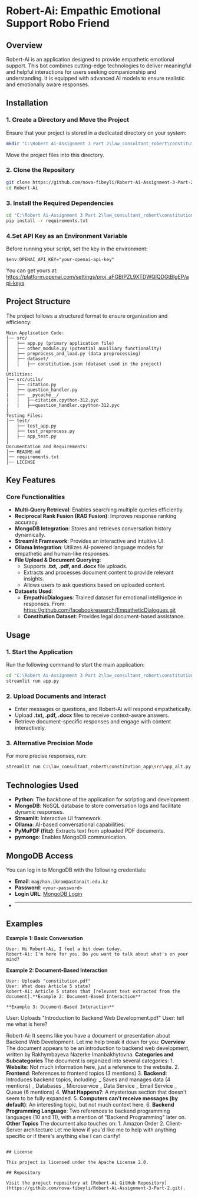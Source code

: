 # Robert-Ai: Empathic Emotional Support Robo Friend

## Overview

Robert-Ai is an application designed to provide empathetic emotional support. This bot combines cutting-edge technologies to deliver meaningful and helpful interactions for users seeking companionship and understanding. It is equipped with advanced AI models to ensure realistic and emotionally aware responses.

## Installation

### 1. Create a Directory and Move the Project

Ensure that your project is stored in a dedicated directory on your system:

```bash
mkdir "C:\Robert Ai-Assignment 3 Part 2\law_consultant_robert\constitution_app"
```

Move the project files into this directory.

### 2. Clone the Repository

```bash
git clone https://github.com/nova-fibeyli/Robert-Ai-Assignment-3-Part-2.git
cd Robert-Ai
```

### 3. Install the Required Dependencies

```bash
cd "C:\Robert Ai-Assignment 3 Part 2\law_consultant_robert\constitution_app"
pip install -r requirements.txt
```

### 4.Set API Key as an Environment Variable

Before running your script, set the key in the environment:

```
$env:OPENAI_API_KEY="your-openai-api-key"
```

You can get yours at: https://platform.openai.com/settings/proj_aFGBtPZL9XTDWQIQDGtBlgEP/api-keys
## Project Structure

The project follows a structured format to ensure organization and efficiency:

```
Main Application Code:
│── src/
│   ├── app.py (primary application file)
│   ├── other_module.py (potential auxiliary functionality)
│   ├── preprocess_and_load.py (data preprocessing)
│   ├── dataset/
│   │   ├── constitution.json (dataset used in the project)
│
Utilities:
│── src/utils/
│   ├── citation.py
│   ├── question_handler.py
|   ├── __pycache__/
|   |   ├──citation.cpython-312.pyc
|   |   ├──question_handler.cpython-312.pyc
│
Testing Files:
│── test/
│   ├── test_app.py
│   ├── test_preprocess.py
│   ├── app_test.py
│
Documentation and Requirements:
│── README.md
│── requirements.txt
│── LICENSE
```

## Key Features

### Core Functionalities

- **Multi-Query Retrieval**: Enables searching multiple queries efficiently.
- **Reciprocal Rank Fusion (RAG Fusion)**: Improves response ranking accuracy.
- **MongoDB Integration**: Stores and retrieves conversation history dynamically.
- **Streamlit Framework**: Provides an interactive and intuitive UI.
- **Ollama Integration**: Utilizes AI-powered language models for empathetic and human-like responses.
- **File Upload & Document Querying**:
  - Supports **.txt, .pdf, and .docx** file uploads.
  - Extracts and processes document content to provide relevant insights.
  - Allows users to ask questions based on uploaded content.
- **Datasets Used**:
  - **EmpathicDialogues**: Trained dataset for emotional intelligence in responses. From: https://github.com/facebookresearch/EmpatheticDialogues.git
  - **Constitution Dataset**: Provides legal document-based assistance.

## Usage

### 1. Start the Application

Run the following command to start the main application:

```bash
cd "C:\Robert Ai-Assignment 3 Part 2\law_consultant_robert\constitution_app\src"
streamlit run app.py
```

### 2. Upload Documents and Interact

- Enter messages or questions, and Robert-Ai will respond empathetically.
- Upload **.txt, .pdf, .docx** files to receive context-aware answers.
- Retrieve document-specific responses and engage with content interactively.

### 3. Alternative Precision Mode

For more precise responses, run:

```bash
streamlit run C:\law_consultant_robert\constitution_app\src\app_alt.py
```

## Technologies Used

- **Python**: The backbone of the application for scripting and development.
- **MongoDB**: NoSQL database to store conversation logs and facilitate dynamic responses.
- **Streamlit**: Interactive UI framework.
- **Ollama**: AI-based conversational capabilities.
- **PyMuPDF (fitz)**: Extracts text from uploaded PDF documents.
- **pymongo**: Enables MongoDB communication.

## MongoDB Access

You can log in to MongoDB with the following credentials:

- **Email**: `magzhan.ikram@astanait.edu.kz`
- **Password**: `<your-password>`
- **Login URL**: [MongoDB Login](https://account.mongodb.com/account/login?signedOut=true)
- ***

## Examples

**Example 1: Basic Conversation**

```
User: Hi Robert-Ai, I feel a bit down today.
Robert-Ai: I'm here for you. Do you want to talk about what's on your mind?
```

**Example 2: Document-Based Interaction**

```
User: Uploads "constitution.pdf"
User: What does Article 5 state?
Robert-Ai: Article 5 states that [relevant text extracted from the document].**Example 2: Document-Based Interaction**

**Example 3: Document-Based Interaction**

```

User: Uploads "Introduction to
Backend Web Development.pdf"
User: tell me what is here?

Robert-Ai: It seems like you have a document or presentation about Backend Web Development. Let me help break it down for you: **Overview** The document appears to be an introduction to backend web development, written by Rakhymbayeva Nazerke Imanbakhytovna. **Categories and Subcategories** The document is organized into several categories: 1. **Website**: Not much information here, just a reference to the website. 2. **Frontend**: References to frontend topics (3 mentions) 3. **Backend**: Introduces backend topics, including: _ Saves and manages data (4 mentions) _ Databases _ Microservice _ Data Service _ Email Service _ Queue (6 mentions) 4. **What Happens?**: A mysterious section that doesn't seem to be fully expanded. 5. **Computers can’t receive messages (by default)**: An interesting topic, but not much context here. 6. **Backend Programming Language**: Two references to backend programming languages (10 and 11), with a mention of "Backend Programming" later on. **Other Topics** The document also touches on: 1. Amazon Order 2. Client-Server architecture Let me know if you'd like me to help with anything specific or if there's anything else I can clarify!

```

## License

This project is licensed under the Apache License 2.0.

## Repository

Visit the project repository at [Robert-Ai GitHub Repository](https://github.com/nova-fibeyli/Robert-Ai-Assignment-3-Part-2.git).
```

